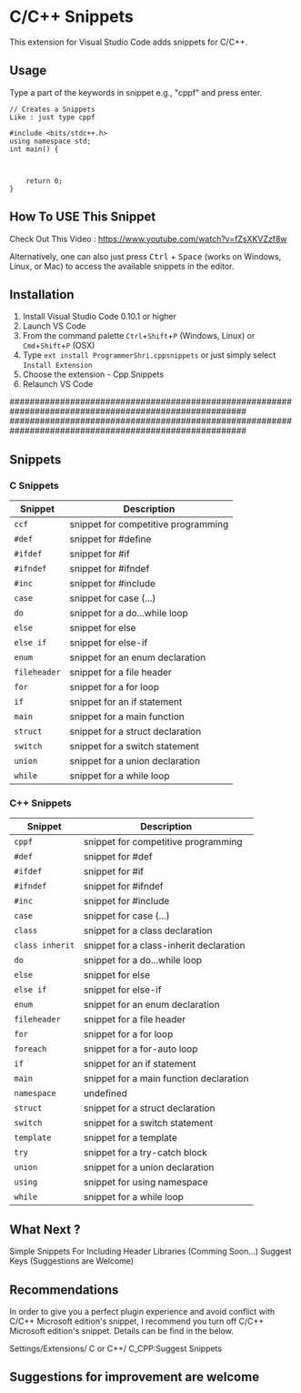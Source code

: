 # C/C++ Snippets

This extension for Visual Studio Code adds snippets for C/C++.

## Usage

Type a part of the keywords in snippet e.g., "cppf" and press enter.

```cppf
// Creates a Snippets
Like : just type cppf

#include <bits/stdc++.h>
using namespace std;
int main() {



    return 0;
}
```

## How To USE This Snippet

Check Out This Video : https://www.youtube.com/watch?v=fZsXKVZzf8w



Alternatively, one can also just press <kbd>Ctrl</kbd> + <kbd>Space</kbd> (works on Windows, Linux, or Mac) to access the available snippets in the editor.

## Installation

1. Install Visual Studio Code 0.10.1 or higher
2. Launch VS Code
3. From the command palette `Ctrl`+`Shift`+`P` (Windows, Linux) or `Cmd`+`Shift`+`P` (OSX)
4. Type `ext install ProgrammerShri.cppsnippets` or just simply select `Install Extension`
5. Choose the extension - Cpp Snippets
6. Relaunch VS Code

#######################################################################################################
#######################################################################################################

## Snippets

### C Snippets

| Snippet      | Description                         |
| ------------ | ----------------------------------- |
| `ccf`        | snippet for competitive programming |
| `#def`       | snippet for #define                 |
| `#ifdef`     | snippet for #if                     |
| `#ifndef`    | snippet for #ifndef                 |
| `#inc`       | snippet for #include                |
| `case`       | snippet for case (...)              |
| `do`         | snippet for a do...while loop       |
| `else`       | snippet for else                    |
| `else if`    | snippet for else-if                 |
| `enum`       | snippet for an enum declaration     |
| `fileheader` | snippet for a file header           |
| `for`        | snippet for a for loop              |
| `if`         | snippet for an if statement         |
| `main`       | snippet for a main function         |
| `struct`     | snippet for a struct declaration    |
| `switch`     | snippet for a switch statement      |
| `union`      | snippet for a union declaration     |
| `while`      | snippet for a while loop            |

### C++ Snippets

| Snippet         | Description                             |
| --------------- | --------------------------------------- |
| `cppf`          | snippet for competitive programming     |
| `#def`          | snippet for #def                        |
| `#ifdef`        | snippet for #if                         |
| `#ifndef`       | snippet for #ifndef                     |
| `#inc`          | snippet for #include                    |
| `case`          | snippet for case (...)                  |
| `class`         | snippet for a class declaration         |
| `class inherit` | snippet for a class-inherit declaration |
| `do`            | snippet for a do...while loop           |
| `else`          | snippet for else                        |
| `else if`       | snippet for else-if                     |
| `enum`          | snippet for an enum declaration         |
| `fileheader`    | snippet for a file header               |
| `for`           | snippet for a for loop                  |
| `foreach`       | snippet for a for-auto loop             |
| `if`            | snippet for an if statement             |
| `main`          | snippet for a main function declaration |
| `namespace`     | undefined                               |
| `struct`        | snippet for a struct declaration        |
| `switch`        | snippet for a switch statement          |
| `template`      | snippet for a template                  |
| `try`           | snippet for a try-catch block           |
| `union`         | snippet for a union declaration         |
| `using`         | snippet for using namespace             |
| `while`         | snippet for a while loop                |

## What Next ?

Simple Snippets For Including Header Libraries (Comming Soon...)
Suggest Keys (Suggestions are Welcome)

## Recommendations

In order to give you a perfect plugin experience and avoid conflict with C/C++ Microsoft edition's snippet,
I recommend you turn off C/C++ Microsoft edition's snippet. Details can be find in the below.

Settings/Extensions/ C or C++/ C_CPP:Suggest Snippets

## Suggestions for improvement are welcome

